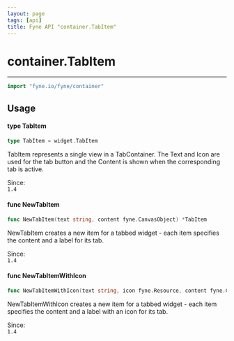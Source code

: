 ```yaml
---
layout: page
tags: [api]
title: Fyne API "container.TabItem"
---
```


# container.TabItem
---
```go
import "fyne.io/fyne/container"
```

## Usage

#### type TabItem

```go
type TabItem = widget.TabItem
```

TabItem represents a single view in a TabContainer. The Text and Icon are used for the tab button and the Content is shown when the corresponding tab is active.


<div class="since">Since: <code>
1.4</code></div>

#### func  NewTabItem

```go
func NewTabItem(text string, content fyne.CanvasObject) *TabItem
```
NewTabItem creates a new item for a tabbed widget - each item specifies the content and a label for its tab.


<div class="since">Since: <code>
1.4</code></div>

#### func  NewTabItemWithIcon

```go
func NewTabItemWithIcon(text string, icon fyne.Resource, content fyne.CanvasObject) *TabItem
```
NewTabItemWithIcon creates a new item for a tabbed widget - each item specifies the content and a label with an icon for its tab.


<div class="since">Since: <code>
1.4</code></div>
